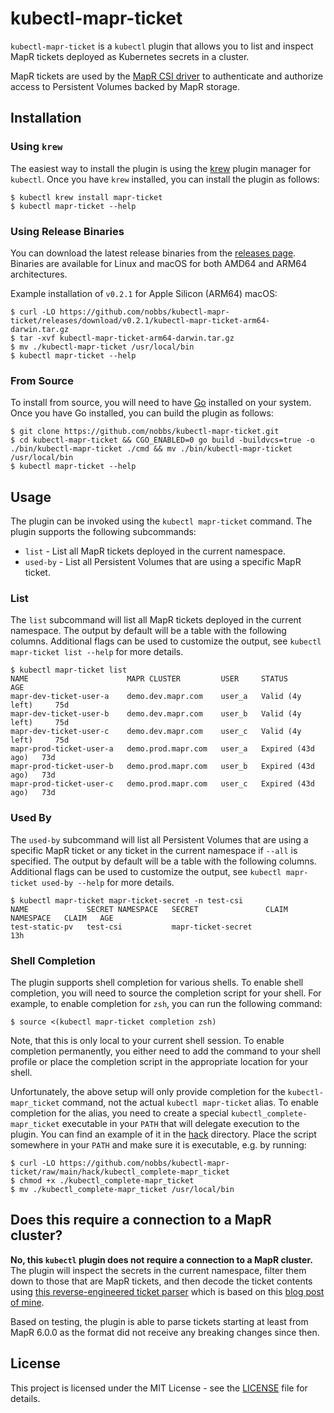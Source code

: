 # kubectl-mapr-ticket

`kubectl-mapr-ticket` is a `kubectl` plugin that allows you to list and inspect MapR tickets deployed as Kubernetes secrets in a cluster.

MapR tickets are used by the [MapR CSI driver](https://github.com/mapr/mapr-csi) to authenticate and authorize access to Persistent Volumes backed by MapR storage.

## Installation

### Using `krew`

The easiest way to install the plugin is using the [krew](https://krew.sigs.k8s.io/) plugin manager for `kubectl`. Once you have `krew` installed, you can install the plugin as follows:

```console
$ kubectl krew install mapr-ticket
$ kubectl mapr-ticket --help
```

### Using Release Binaries

You can download the latest release binaries from the [releases page](https://github.com/nobbs/kubectl-mapr-ticket/releases). Binaries are available for Linux and macOS for both AMD64 and ARM64 architectures.

<!-- x-release-please-start-version -->

Example installation of `v0.2.1` for Apple Silicon (ARM64) macOS:

```console
$ curl -LO https://github.com/nobbs/kubectl-mapr-ticket/releases/download/v0.2.1/kubectl-mapr-ticket-arm64-darwin.tar.gz
$ tar -xvf kubectl-mapr-ticket-arm64-darwin.tar.gz
$ mv ./kubectl-mapr-ticket /usr/local/bin
$ kubectl mapr-ticket --help
```

<!-- x-release-please-end -->

### From Source

To install from source, you will need to have [Go](https://golang.org/) installed on your system. Once you have Go installed, you can build the plugin as follows:

```console
$ git clone https://github.com/nobbs/kubectl-mapr-ticket.git
$ cd kubectl-mapr-ticket && CGO_ENABLED=0 go build -buildvcs=true -o ./bin/kubectl-mapr-ticket ./cmd && mv ./bin/kubectl-mapr-ticket /usr/local/bin
$ kubectl mapr-ticket --help
```

## Usage

The plugin can be invoked using the `kubectl mapr-ticket` command. The plugin supports the following subcommands:

- `list` - List all MapR tickets deployed in the current namespace.
- `used-by` - List all Persistent Volumes that are using a specific MapR ticket.

### List

The `list` subcommand will list all MapR tickets deployed in the current namespace. The output by default will be a table with the following columns. Additional flags can be used to customize the output, see `kubectl mapr-ticket list --help` for more details.

```console
$ kubectl mapr-ticket list
NAME                      MAPR CLUSTER         USER     STATUS              AGE
mapr-dev-ticket-user-a    demo.dev.mapr.com    user_a   Valid (4y left)     75d
mapr-dev-ticket-user-b    demo.dev.mapr.com    user_b   Valid (4y left)     75d
mapr-dev-ticket-user-c    demo.dev.mapr.com    user_c   Valid (4y left)     75d
mapr-prod-ticket-user-a   demo.prod.mapr.com   user_a   Expired (43d ago)   73d
mapr-prod-ticket-user-b   demo.prod.mapr.com   user_b   Expired (43d ago)   73d
mapr-prod-ticket-user-c   demo.prod.mapr.com   user_c   Expired (43d ago)   73d
```

### Used By

The `used-by` subcommand will list all Persistent Volumes that are using a specific MapR ticket or any ticket in the current namespace if `--all` is specified. The output by default will be a table with the following columns. Additional flags can be used to customize the output, see `kubectl mapr-ticket used-by --help` for more details.

```console
$ kubectl mapr-ticket mapr-ticket-secret -n test-csi
NAME             SECRET NAMESPACE   SECRET               CLAIM NAMESPACE   CLAIM   AGE
test-static-pv   test-csi           mapr-ticket-secret                             13h
```

### Shell Completion

The plugin supports shell completion for various shells. To enable shell completion, you will need to source the completion script for your shell. For example, to enable completion for `zsh`, you can run the following command:

```console
$ source <(kubectl mapr-ticket completion zsh)
```

Note, that this is only local to your current shell session. To enable completion permanently, you either need to add the command to your shell profile or place the completion script in the appropriate location for your shell.

Unfortunately, the above setup will only provide completion for the `kubectl-mapr_ticket` command, not the actual `kubectl mapr-ticket` alias. To enable completion for the alias, you need to create a special `kubectl_complete-mapr_ticket` executable in your `PATH` that will delegate execution to the plugin. You can find an example of it in the [hack](hack) directory. Place the script somewhere in your `PATH` and make sure it is executable, e.g. by running:

```console
$ curl -LO https://github.com/nobbs/kubectl-mapr-ticket/raw/main/hack/kubectl_complete-mapr_ticket
$ chmod +x ./kubectl_complete-mapr_ticket
$ mv ./kubectl_complete-mapr_ticket /usr/local/bin
```

## Does this require a connection to a MapR cluster?

**No, this `kubectl` plugin does not require a connection to a MapR cluster.** The plugin will inspect the secrets in the current namespace, filter them down to those that are MapR tickets, and then decode the ticket contents using [this reverse-engineered ticket parser](https://github.com/nobbs/mapr-ticket-parser) which is based on this [blog post of mine](https://nobbs.dev/posts/reverse-engineering-mapr-ticket-format/).

Based on testing, the plugin is able to parse tickets starting at least from MapR 6.0.0 as the format did not receive any breaking changes since then.

## License

This project is licensed under the MIT License - see the [LICENSE](LICENSE) file for details.

